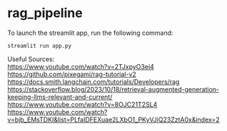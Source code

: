 # rag_pipeline


To launch the streamlit app, run the following command:

```
streamlit run app.py
```  

Useful Sources:  
https://www.youtube.com/watch?v=2TJxpyO3ei4  
https://github.com/pixegami/rag-tutorial-v2  
https://docs.smith.langchain.com/tutorials/Developers/rag  
https://stackoverflow.blog/2023/10/18/retrieval-augmented-generation-keeping-llms-relevant-and-current/  
https://www.youtube.com/watch?v=8OJC21T2SL4  
https://www.youtube.com/watch?v=bjb_EMsTDKI&list=PLfaIDFEXuae2LXbO1_PKyVJiQ23ZztA0x&index=2  

